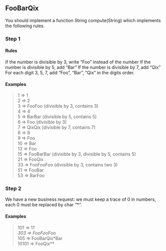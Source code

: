 ## FooBarQix

You should implement a function String compute(String) which implements the following rules.

### Step 1
#### Rules
If the number is divisible by 3, write “Foo” instead of the number
If the number is divisible by 5, add “Bar”
If the number is divisible by 7, add “Qix”
For each digit 3, 5, 7, add “Foo”, “Bar”, “Qix” in the digits order.
#### Examples
> 1  => 1  
2  => 2  
3  => FooFoo (divisible by 3, contains 3)  
4  => 4  
5  => BarBar (divisible by 5, contains 5)  
6  => Foo (divisible by 3)  
7  => QixQix (divisible by 7, contains 7)  
8  => 8  
9  => Foo  
10 => Bar  
13 => Foo  
15 => FooBarBar (divisible by 3, divisible by 5, contains 5)  
21 => FooQix  
33 => FooFooFoo (divisible by 3, contains two 3)  
51 => FooBar  
53 => BarFoo  

### Step 2
We have a new business request: we must keep a trace of 0 in numbers, each 0 must be replaced by char “*“.

#### Examples
>101   => 1*1  
303   => FooFoo*Foo  
105   => FooBarQix*Bar  
10101 => FooQix**  
